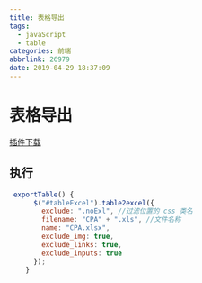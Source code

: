 ```yaml
---
title: 表格导出
tags:
  - javaScript
  - table
categories: 前端
abbrlink: 26979
date: 2019-04-29 18:37:09
---
```

<!-- more -->

# 表格导出
[插件下载](https://github.com/lumiazdk/-/tree/master/table2excel "插件")
## 执行

```js
 exportTable() {
      $("#tableExcel").table2excel({
        exclude: ".noExl", //过滤位置的 css 类名
        filename: "CPA" + ".xls", //文件名称
        name: "CPA.xlsx",
        exclude_img: true,
        exclude_links: true,
        exclude_inputs: true
      });
    }
```

